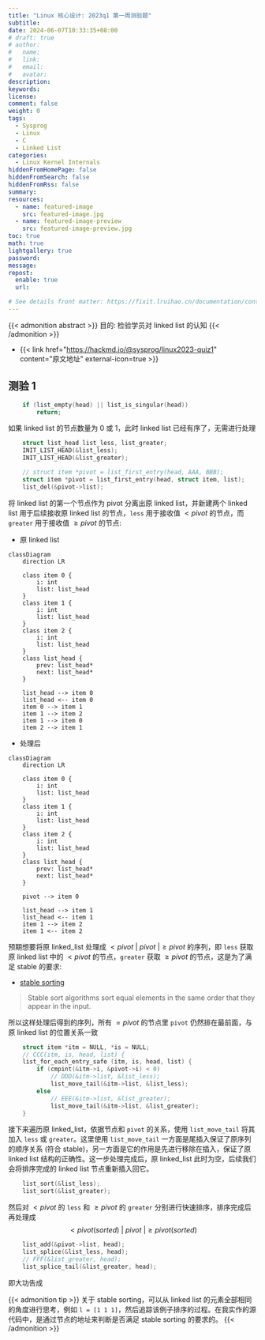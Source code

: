 ```yaml
---
title: "Linux 核心设计: 2023q1 第一周测验题"
subtitle:
date: 2024-06-07T10:33:35+08:00
# draft: true
# author:
#   name:
#   link:
#   email:
#   avatar:
description:
keywords:
license:
comment: false
weight: 0
tags:
  - Sysprog
  - Linux
  - C
  - Linked List
categories:
  - Linux Kernel Internals
hiddenFromHomePage: false
hiddenFromSearch: false
hiddenFromRss: false
summary:
resources:
  - name: featured-image
    src: featured-image.jpg
  - name: featured-image-preview
    src: featured-image-preview.jpg
toc: true
math: true
lightgallery: true
password:
message:
repost:
  enable: true
  url:

# See details front matter: https://fixit.lruihao.cn/documentation/content-management/introduction/#front-matter
---
```


{{< admonition abstract >}}
目的: 检验学员对 linked list 的认知
{{< /admonition >}}

<!--more-->

- {{< link href="https://hackmd.io/@sysprog/linux2023-quiz1" content="原文地址" external-icon=true >}}

## 测验 1

```c
    if (list_empty(head) || list_is_singular(head))
        return;
```

如果 linked list 的节点数量为 0 或 1，此时 linked list 已经有序了，无需进行处理

```c
    struct list_head list_less, list_greater;
    INIT_LIST_HEAD(&list_less);
    INIT_LIST_HEAD(&list_greater);

    // struct item *pivot = list_first_entry(head, AAA, BBB);
    struct item *pivot = list_first_entry(head, struct item, list);
    list_del(&pivot->list);
```

将 linked list 的第一个节点作为 pivot 分离出原 linked list，并新建两个 linked list 用于后续接收原 linked list 的节点，`less` 用于接收值 $< pivot$ 的节点，而 `greater` 用于接收值 $\ge pivot$ 的节点:

- 原 linked list
```mermaid
classDiagram
    direction LR

    class item 0 {
        i: int
        list: list_head
    }
    class item 1 {
        i: int
        list: list_head
    }
    class item 2 {
        i: int
        list: list_head
    }
    class list_head {
        prev: list_head*
        next: list_head*
    }

    list_head --> item 0
    list_head <-- item 0
    item 0 --> item 1
    item 1 --> item 2
    item 1 --> item 0
    item 2 --> item 1
```

- 处理后
```mermaid
classDiagram
    direction LR

    class item 0 {
        i: int
        list: list_head
    }
    class item 1 {
        i: int
        list: list_head
    }
    class item 2 {
        i: int
        list: list_head
    }
    class list_head {
        prev: list_head*
        next: list_head*
    }

    pivot --> item 0

    list_head --> item 1
    list_head <-- item 1
    item 1 --> item 2
    item 1 <-- item 2
```

预期想要将原 linked_list 处理成 $< pivot\ |\ pivot\ | \ge pivot$ 的序列，即 `less` 获取原 linked list 中的 $< pivot$ 的节点，`greater` 获取 $\ge pivot$ 的节点，这是为了满足 stable 的要求:

- [stable sorting](https://en.wikipedia.org/wiki/Sorting_algorithm#Stability)
> Stable sort algorithms sort equal elements in the same order that they appear in the input. 

所以这样处理后得到的序列，所有 $=pivot$ 的节点里 `pivot` 仍然排在最前面，与原 linked list 的位置关系一致

```c
    struct item *itm = NULL, *is = NULL;
    // CCC(itm, is, head, list) {
    list_for_each_entry_safe (itm, is, head, list) {
        if (cmpint(&itm->i, &pivot->i) < 0)
            // DDD(&itm->list, &list_less);
            list_move_tail(&itm->list, &list_less);
        else
            // EEE(&itm->list, &list_greater);
            list_move_tail(&itm->list, &list_greater);
    }
```

接下来遍历原 linked_list，依据节点和 `pivot` 的关系，使用 `list_move_tail` 将其加入 `less` 或 `greater`。这里使用 `list_move_tail` 一方面是尾插入保证了原序列的顺序关系 (符合 stable)，另一方面是它的作用是先进行移除在插入，保证了原 linked list 结构的正确性。这一步处理完成后，原 linked_list 此时为空，后续我们会将排序完成的 linked list 节点重新插入回它。

```c
    list_sort(&list_less);
    list_sort(&list_greater);
```

然后对 $< pivot$ 的 `less` 和 $\ge pivot$ 的 `greater` 分别进行快速排序，排序完成后再处理成
$$< pivot (sorted)\ |\ pivot\ | \ge pivot (sorted)$$ 

```c
    list_add(&pivot->list, head);
    list_splice(&list_less, head);
    // FFF(&list_greater, head);
    list_splice_tail(&list_greater, head);
```

即大功告成

{{< admonition tip >}}
关于 stable sorting，可以从 linked list 的元素全部相同的角度进行思考，例如 `l = [1 1 1]`，然后追踪该例子排序的过程。在我实作的源代码中，是通过节点的地址来判断是否满足 stable sorting 的要求的。
{{< /admonition >}}

